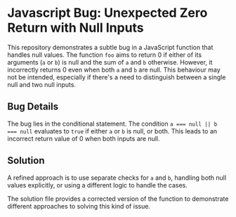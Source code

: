 # Javascript Bug: Unexpected Zero Return with Null Inputs

This repository demonstrates a subtle bug in a JavaScript function that handles null values. The function `foo` aims to return 0 if either of its arguments (`a` or `b`) is null and the sum of `a` and `b` otherwise. However, it incorrectly returns 0 even when both `a` and `b` are null. This behaviour may not be intended, especially if there's a need to distinguish between a single null and two null inputs.

## Bug Details

The bug lies in the conditional statement. The condition `a === null || b === null` evaluates to `true` if either `a` or `b` is null, or both.  This leads to an incorrect return value of 0 when both inputs are null.

## Solution

A refined approach is to use separate checks for `a` and `b`, handling both null values explicitly, or using a different logic to handle the cases.

The solution file provides a corrected version of the function to demonstrate different approaches to solving this kind of issue.  